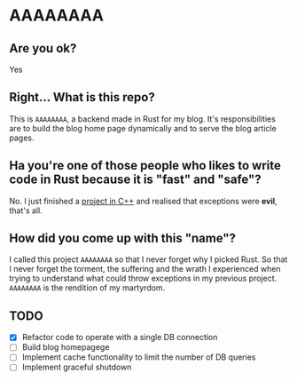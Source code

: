 # AAAAAAAA

## Are you ok?
Yes

## Right... What is this repo?
This is `AAAAAAAA`, a backend made in Rust for my blog. It's responsibilities are to build the blog home page dynamically and to serve the blog article pages.

## Ha you're one of those people who likes to write code in Rust because it is "fast" and "safe"?
No. I just finished a [project in C++](https://github.com/HugoBde/blog_bob) and realised that exceptions were **evil**, that's all.

## How did you come up with this "name"?
I called this project `AAAAAAAA` so that I never forget why I picked Rust. So that I never forget the torment, the suffering and the wrath I experienced when trying to understand what could throw exceptions in my previous project. `AAAAAAAA` is the rendition of my martyrdom.

## TODO
- [X] Refactor code to operate with a single DB connection
- [ ] Build blog homepagege
- [ ] Implement cache functionality to limit the number of DB queries
- [ ] Implement graceful shutdown